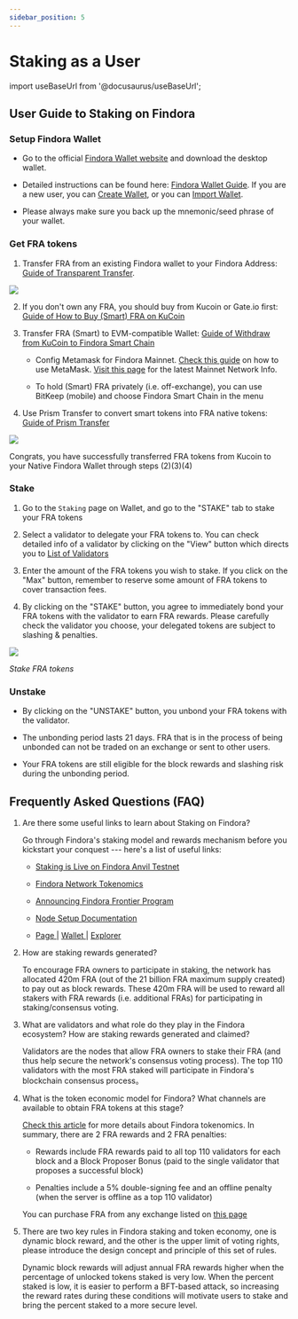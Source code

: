```yaml
---
sidebar_position: 5
---
```


# Staking as a User

import useBaseUrl from '@docusaurus/useBaseUrl';

## User Guide to Staking on Findora

### Setup Findora Wallet
-   Go to the official [Findora Wallet website](https://wallet.findora.org/) and download the desktop wallet.

-   Detailed instructions can be found here: [Findora Wallet Guide](/docs/guides/wallet_guides). If you are a new user, you can [Create Wallet](/docs/guides/wallet_guides#create-wallet), or you can [Import Wallet](/docs/guides/wallet_guides#import-wallet).

-   Please always make sure you back up the mnemonic/seed phrase of your wallet.

### Get FRA tokens

1. Transfer FRA from an existing Findora wallet to your Findora Address: [Guide of Transparent Transfer](/docs/guides/transfers/transparent-transfers).

![](/img/transfers/c-transfers-4.png)

2. If you don't own any FRA, you should buy from Kucoin or Gate.io first:[ Guide of How to Buy (Smart) FRA on KuCoin](https://medium.com/findorafoundation/tutorial-1-how-to-buy-smart-fra-on-kucoin-beneficial-to-findora-760190ebd483)​

3. Transfer FRA (Smart) to EVM-compatible Wallet: [Guide of Withdraw from KuCoin to Findora Smart Chain](https://medium.com/findorafoundation/tutorial-2-how-to-withdraw-smart-fra-from-kucoin-to-metamask-beneficial-to-findora-66dfa7c92dee)​

    -   Config Metamask for Findora Mainnet. [Check this guide](/docs/Introduction/components/findora-evm/metamask) on how to use MetaMask. [Visit this page](/docs/networks/Mainnet) for the latest Mainnet Network Info.

    -   To hold (Smart) FRA privately (i.e. off-exchange), you can use BitKeep (mobile) and choose Findora Smart Chain in the menu

4. Use Prism Transfer to convert smart tokens into FRA native tokens: [Guide of Prism Transfer](/docs/guides/prism-user-guide)

![](https://miro.medium.com/max/700/0*lluDOL4k_37ocXei)

Congrats, you have successfully transferred FRA tokens from Kucoin to your Native Findora Wallet through steps (2)(3)(4)

### Stake

1. Go to the `Staking` page on Wallet, and go to the "STAKE" tab to stake your FRA tokens

2. Select a validator to delegate your FRA tokens to. You can check detailed info of a validator by clicking on the "View" button which directs you to [List of Validators](https://findorascan.io/nodes)

3. Enter the amount of the FRA tokens you wish to stake. If you click on the "Max" button, remember to reserve some amount of FRA tokens to cover transaction fees.

4. By clicking on the "STAKE" button, you agree to immediately bond your FRA tokens with the validator to earn FRA rewards. Please carefully check the validator you choose, your delegated tokens are subject to slashing & penalties.

![](https://miro.medium.com/max/1280/0*RvPtOohMTSBHOmXE)

<em>Stake FRA tokens</em>

### Unstake

-   By clicking on the "UNSTAKE" button, you unbond your FRA tokens with the validator.

-   The unbonding period lasts 21 days. FRA that is in the process of being unbonded can not be traded on an exchange or sent to other users.

-   Your FRA tokens are still eligible for the block rewards and slashing risk during the unbonding period.

## Frequently Asked Questions (FAQ)

1. Are there some useful links to learn about Staking on Findora?

    Go through Findora's staking model and rewards mechanism before you kickstart your conquest --- here's a list of useful links:

    -   ​[Staking is Live on Findora Anvil Testnet](https://findora.org/2021/07/staking-is-live-on-findora-anvil-testnet/)​

    -   ​[Findora Network Tokenomics](https://findora.org/2021/07/findora-network-tokenomics/)​

    -   ​[Announcing Findora Frontier Program](https://findora.org/2021/07/announcing-findora-frontier-program/)​

    -   ​[Node Setup Documentation](https://wiki.findora.org/docs/guides/auto-setup/)​

    -   ​[Page ](https://findora.org/validators/)| [Wallet ](https://wallet.findora.org/)| [Explorer](https://findorascan.io/)​

2. How are staking rewards generated?

    To encourage FRA owners to participate in staking, the network has allocated 420m FRA (out of the 21 billion FRA maximum supply created) to pay out as block rewards. These 420m FRA will be used to reward all stakers with FRA rewards (i.e. additional FRAs) for participating in staking/consensus voting.

3. What are validators and what role do they play in the Findora ecosystem? How are staking rewards generated and claimed?

    Validators are the nodes that allow FRA owners to stake their FRA (and thus help secure the network's consensus voting process). The top 110 validators with the most FRA staked will participate in Findora's blockchain consensus process。

4. What is the token economic model for Findora? What channels are available to obtain FRA tokens at this stage?

    [Check this article](https://findora.org/2021/07/findora-network-tokenomics/) for more details about Findora tokenomics. In summary, there are 2 FRA rewards and 2 FRA penalties:

    -   Rewards include FRA rewards paid to all top 110 validators for each block and a Block Proposer Bonus (paid to the single validator that proposes a successful block)

    -   Penalties include a 5% double-signing fee and an offline penalty (when the server is offline as a top 110 validator)

    You can purchase FRA from any exchange listed on [this page](https://coinmarketcap.com/currencies/findora/markets/)

5. There are two key rules in Findora staking and token economy, one is dynamic block reward, and the other is the upper limit of voting rights, please introduce the design concept and principle of this set of rules.

    Dynamic block rewards will adjust annual FRA rewards higher when the percentage of unlocked tokens staked is very low. When the percent staked is low, it is easier to perform a BFT-based attack, so increasing the reward rates during these conditions will motivate users to stake and bring the percent staked to a more secure level.